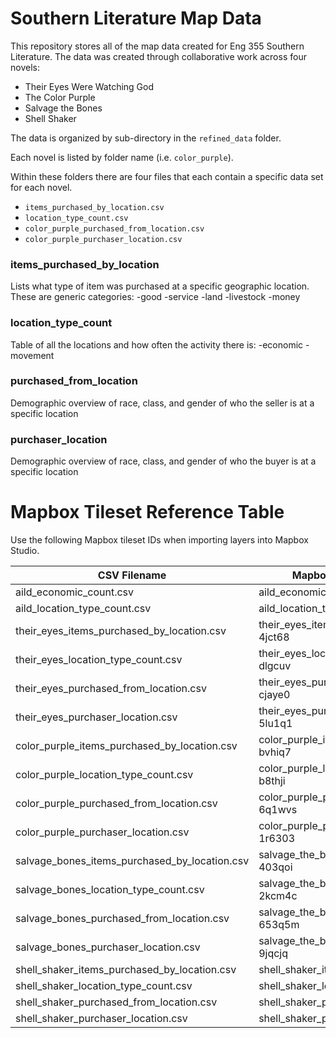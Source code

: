 # Southern Literature Map Data
This repository stores all of the map data created for Eng 355 Southern Literature. The data was created through collaborative work across four novels:
- Their Eyes Were Watching God
- The Color Purple
- Salvage the Bones
- Shell Shaker

The data is organized by sub-directory in the `refined_data` folder. 

Each novel is listed by folder name (i.e. `color_purple`).

Within these folders there are four files that each contain a specific data set for each novel.
- `items_purchased_by_location.csv`
- `location_type_count.csv`
- `color_purple_purchased_from_location.csv`
- `color_purple_purchaser_location.csv`

### items_purchased_by_location

Lists what type of item was purchased at a specific geographic location. These are generic categories:
-good
-service
-land
-livestock
-money

### location_type_count

Table of all the locations and how often the activity there is:
-economic
-movement

### purchased_from_location
Demographic overview of race, class, and gender of who the seller is at a specific location


### purchaser_location
Demographic overview of race, class, and gender of who the buyer is at a specific location

# Mapbox Tileset Reference Table

Use the following Mapbox tileset IDs when importing layers into Mapbox Studio.

| CSV Filename                              | Mapbox Layer Name               | Mapbox ID                          |
|------------------------------------------|--------------------------------|------------------------------------|
| aild_economic_count.csv | aild_economic_count-7ykpxd | `burgerjh.0yfcp5b6`     |burgerjh.ci8mwu3n|
| aild_location_type_count.csv        | aild_location_type_count-8hjvzr | `burgerjh.9eazvp9q` |
| their_eyes_items_purchased_by_location.csv | their_eyes_items_purchased_by-4jct68          | `burgerjh.0yfcp5b6`     |
| their_eyes_location_type_count.csv        | their_eyes_location_type_coun-dlgcuv | `burgerjh.4e3g2fm2` |
| their_eyes_purchased_from_location.csv    | their_eyes_purchased_from_loc-cjaye0 | `burgerjh.0dyfhlru`    |
| their_eyes_purchaser_location.csv         | their_eyes_purchaser_location-5lu1q1      | `burgerjh.5qhs3wn4` |
| color_purple_items_purchased_by_location.csv | color_purple_items_purchased_-bvhiq7      | `burgerjh.19zeh070`   |
| color_purple_location_type_count.csv      | color_purple_location_type_co-b8thji | `burgerjh.ajzgbuiz` |
| color_purple_purchased_from_location.csv  | color_purple_purchased_from_l-6q1wvs  | `burgerjh.awjw9ty8`  |
| color_purple_purchaser_location.csv       | color_purple_purchaser_locati-1r6303 | `burgerjh.b38x1pvx` |
| salvage_bones_items_purchased_by_location.csv | salvage_the_bones_items_purch-403qoi    | `burgerjh.d86s9bva`  |
| salvage_bones_location_type_count.csv     | salvage_the_bones_location_ty-2kcm4c | `burgerjh.5nprtd1s` |
| salvage_bones_purchased_from_location.csv | salvage_the_bones_purchased_f-653q5m | `burgerjh.3p4636ib` |
| salvage_bones_purchaser_location.csv      | salvage_the_bones_purchaser_l-9jqcjq   | `burgerjh.81rv5t56` |
| shell_shaker_items_purchased_by_location.csv | shell_shaker_items_layer      | `yourusername.shell_shaker_items`   |
| shell_shaker_location_type_count.csv      | shell_shaker_location_count_layer | `yourusername.shell_shaker_loc_count` |
| shell_shaker_purchased_from_location.csv  | shell_shaker_purchased_from_layer | `yourusername.shell_shaker_seller`  |
| shell_shaker_purchaser_location.csv       | shell_shaker_purchaser_layer    | `yourusername.shell_shaker_purchaser` |

  
